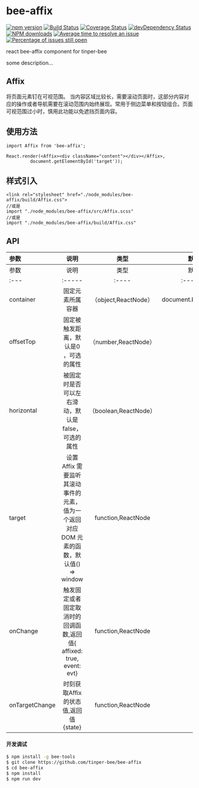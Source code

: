 # bee-affix

[![npm version](https://img.shields.io/npm/v/bee-affix.svg)](https://www.npmjs.com/package/bee-affix)
[![Build Status](https://img.shields.io/travis/tinper-bee/bee-affix/master.svg)](https://travis-ci.org/tinper-bee/bee-affix)
[![Coverage Status](https://coveralls.io/repos/github/tinper-bee/bee-affix/badge.svg?branch=master)](https://coveralls.io/github/tinper-bee/bee-affix?branch=master)
[![devDependency Status](https://img.shields.io/david/dev/tinper-bee/bee-affix.svg)](https://david-dm.org/tinper-bee/bee-affix#info=devDependencies)
[![NPM downloads](http://img.shields.io/npm/dm/bee-affix.svg?style=flat)](https://npmjs.org/package/bee-affix)
[![Average time to resolve an issue](http://isitmaintained.com/badge/resolution/tinper-bee/bee-affix.svg)](http://isitmaintained.com/project/tinper-bee/bee-affix "Average time to resolve an issue")
[![Percentage of issues still open](http://isitmaintained.com/badge/open/tinper-bee/bee-affix.svg)](http://isitmaintained.com/project/tinper-bee/bee-affix "Percentage of issues still open")


react bee-affix component for tinper-bee

some description...

## Affix
将页面元素钉在可视范围。
当内容区域比较长，需要滚动页面时，这部分内容对应的操作或者导航需要在滚动范围内始终展现。常用于侧边菜单和按钮组合。页面可视范围过小时，慎用此功能以免遮挡页面内容。

## 使用方法

```
import Affix from 'bee-affix';

React.render(<Affix><div className="content"></div></Affix>,
         document.getElementById('target'));
```

## 样式引入

```
<link rel="stylesheet" href="./node_modules/bee-affix/build/Affix.css">
//或是
import "./node_modules/bee-affix/src/Affix.scss"
//或是
import "./node_modules/bee-affix/build/Affix.css"
```

## API

|参数|说明|类型|默认值|
|:--|:---:|:--:|---:|
|参数|说明|类型|默认值|
|:---|:-----|:----|:------|
|container|固定元素所属容器|（object,ReactNode）|document.body|
|offsetTop|固定被触发距离，默认是0 ，可选的属性|（number,ReactNode）|0|
|horizontal|被固定时是否可以左右滑动，默认是false，可选的属性|（boolean,ReactNode）|-|
|target|设置 Affix 需要监听其滚动事件的元素，值为一个返回对应 DOM 元素的函数，默认值() => window |function,ReactNode|-|
|onChange|触发固定或者固定取消时的回调函数,返回值{ affixed: true, event: evt} |function,ReactNode|-|
|onTargetChange|时刻获取Affix的状态值,返回值{state} |function,ReactNode|-|
#### 开发调试

```sh
$ npm install -g bee-tools
$ git clone https://github.com/tinper-bee/bee-affix
$ cd bee-affix
$ npm install
$ npm run dev
```
